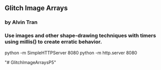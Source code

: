 ## Glitch Image Arrays

### by Alvin Tran

### Use images and other shape-drawing techniques with timers using millis() to create erratic behavior.

python -m SimpleHTTPServer 8080
python -m http.server 8080

"# GlitchImageArraysP5" 
